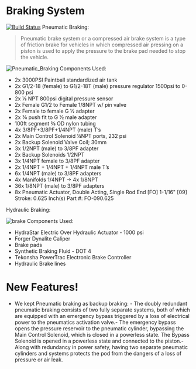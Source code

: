 # Braking System

[![Build Status](https://travis-ci.org/joemccann/dillinger.svg?branch=master)](https://travis-ci.org/joemccann/dillinger)
Pneumatic Braking:
> Pneumatic brake system or a compressed air brake system is a type of friction brake for vehicles in which compressed air pressing on a piston is used to apply the pressure to the brake pad needed to stop the vehicle.

![Pneumatic_Braking](https://user-images.githubusercontent.com/34621440/84301334-9cbb1c00-ab21-11ea-858e-f0c69cac29e2.png)
Components Used:
  - 2x 3000PSI Paintball standardized air tank
  - 2x G1/2-18 (female) to G1/2-18T (male) pressure regulator 1500psi to 0-800 psi
  - 2x ⅛ NPT 800psi digital pressure sensor
  - 2x Female G1/2 to Female 1/8NPT w/ pin valve  
  - 2x Female to female G ½ adapter
  - 2x ⅜ push fit to G ½ male adapter
  - 100ft segment ⅜ OD nylon tubing
  - 4x 3/8PF+3/8PF+1/4NPT (male) T’s 
  - 2x Main Control Solenoid ¼NPT ports, 232 psi
  - 2x Backup Solenoid Valve Coil; 30mm
  - 3x 1/2NPT (male) to 3/8PF adapter
  - 2x Backup Solenoids 1/2NPT
  - 3x 1/4NPT female to 3/8PF adapter
  - 2x 1/4NPT + 1/4NPT + 1/4NPT male T’s
  - 6x 1/4NPT (male) to 3/8PF adapters
  - 4x Manifolds 1/4NPT -> 4x 1/8NPT
  - 36x 1/8NPT (male) to 3/8PF adapters
  - 8x Pneumatic Actuator, Double Acting, Single Rod End [FO] 1-1/16" [09] Stroke: 0.625 Inch(s)		Part #: FO-090.625

Hydraulic Braking:
>
![brake](https://user-images.githubusercontent.com/34621440/84306787-f3c4ef00-ab29-11ea-9c21-5912122c492e.PNG)
Components Used:
  - HydraStar Electric Over Hydraulic Actuator - 1000 psi 
  - Forger Dynalite Caliper
  - Brake pads
  - Synthetic Braking Fluid - DOT 4
  - Tekonsha PowerTrac Electronic Brake Controller
  - Hydraulic Brake lines

# New Features!

  - We kept Pneumatic braking as backup braking:  - The doubly redundant pneumatic braking consists of two fully separate systems, both of which are equipped with an emergency bypass triggered by a loss of electrical power to the pneumatics activation valve.- The emergency bypass opens the pressure reservoir to the pneumatic cylinder, bypassing the Main Control Solenoid, which is closed in a powerless state. The Bypass Solenoid is opened in a powerless state and connected to the piston.- Along with redundancy in power safety, having two separate  pneumatic cylinders and systems protects the pod from the dangers of a loss of pressure or air leak.
